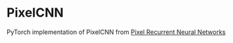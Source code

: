 # PixelCNN

PyTorch implementation of PixelCNN from [Pixel Recurrent Neural Networks](http://arxiv.org/abs/1601.06759)
